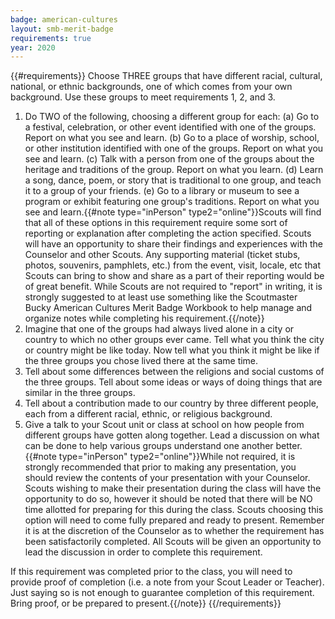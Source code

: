 ```yaml
---
badge: american-cultures
layout: smb-merit-badge
requirements: true
year: 2020
---
```


{{#requirements}}
Choose THREE groups that have different racial, cultural, national, or ethnic backgrounds, one of which comes from your own background. Use these groups to meet requirements 1, 2, and 3.
1. Do TWO of the following, choosing a different group for each:
    (a) Go to a festival, celebration, or other event identified with one of the groups. Report on what you see and learn.
    (b) Go to a place of worship, school, or other institution identified with one of the groups. Report on what you see and learn.
    (c) Talk with a person from one of the groups about the heritage and traditions of the group. Report on what you learn.
    (d) Learn a song, dance, poem, or story that is traditional to one group, and teach it to a group of your friends.
    (e) Go to a library or museum to see a program or exhibit featuring one group's traditions. Report on what you see and learn.{{#note type="inPerson" type2="online"}}Scouts will find that all of these options in this requirement require some sort of reporting or explanation after completing the action specified. Scouts will have an opportunity to share their findings and experiences with the Counselor and other Scouts. Any supporting material (ticket stubs, photos, souvenirs, pamphlets, etc.) from the event, visit, locale, etc that Scouts can bring to show and share as a part of their reporting would be of great benefit. While Scouts are not required to "report" in writing, it is strongly suggested to at least use something like the Scoutmaster Bucky American Cultures Merit Badge Workbook to help manage and organize notes while completing his requirement.{{/note}}
2. Imagine that one of the groups had always lived alone in a city or country to which no other groups ever came. Tell what you think the city or country might be like today. Now tell what you think it might be like if the three groups you chose lived there at the same time.
3. Tell about some differences between the religions and social customs of the three groups. Tell about some ideas or ways of doing things that are similar in the three groups.
4. Tell about a contribution made to our country by three different people, each from a different racial, ethnic, or religious background.
5. Give a talk to your Scout unit or class at school on how people from different groups have gotten along together. Lead a discussion on what can be done to help various groups understand one another better. {{#note type="inPerson" type2="online"}}While not required, it is strongly recommended that prior to making any presentation, you should review the contents of your presentation with your Counselor. Scouts wishing to make their presentation during the class will have the opportunity to do so, however it should be noted that there will be NO time allotted for preparing for this during the class. Scouts choosing this option will need to come fully prepared and ready to present. Remember it is at the discretion of the Counselor as to whether the requirement has been satisfactorily completed. All Scouts will be given an opportunity to lead the discussion in order to complete this requirement.

If this requirement was completed prior to the class, you will need to provide proof of completion (i.e. a note from your Scout Leader or Teacher).  Just saying so is not enough to guarantee completion of this requirement.  Bring proof, or be prepared to present.{{/note}}
{{/requirements}}
